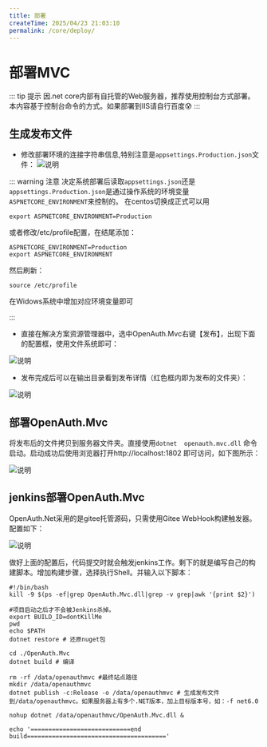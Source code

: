 ```yaml
---
title: 部署
createTime: 2025/04/23 21:03:10
permalink: /core/deploy/
---
```

# 部署MVC

::: tip 提示
因.net core内部有自托管的Web服务器，推荐使用控制台方式部署。本内容基于控制台命令的方式。如果部署到IIS请自行百度:cold_sweat:
:::

## 生成发布文件

* 修改部署环境的连接字符串信息,特别注意是`appsettings.Production.json`文件：
![说明](/configmvc.png "说明")

::: warning 注意
决定系统部署后读取`appsettings.json`还是`appsettings.Production.json`是通过操作系统的环境变量`ASPNETCORE_ENVIRONMENT`来控制的。
在centos切换成正式可以用
```shell
export ASPNETCORE_ENVIRONMENT=Production
```

或者修改/etc/profile配置，在结尾添加：
```shell
ASPNETCORE_ENVIRONMENT=Production
export ASPNETCORE_ENVIRONMENT
```
然后刷新：
```shell
source /etc/profile
```

在Widows系统中增加对应环境变量即可

:::

* 直接在解决方案资源管理器中，选中OpenAuth.Mvc右键【发布】，出现下面的配置框，使用文件系统即可：

![说明](http://pj.openauth.net.cn/zentao/file-read-8.png "说明")

* 发布完成后可以在输出目录看到发布详情（红色框内即为发布的文件夹）：

![说明](http://pj.openauth.net.cn/zentao/file-read-69.png "说明")

## 部署OpenAuth.Mvc

将发布后的文件拷贝到服务器文件夹。直接使用`dotnet  openauth.mvc.dll` 命令启动。启动成功后使用浏览器打开http://localhost:1802 即可访问，如下图所示：

![说明](/mvcmain.png "说明")


## jenkins部署OpenAuth.Mvc

OpenAuth.Net采用的是gitee托管源码，只需使用Gitee WebHook构建触发器。配置如下：

![说明](/giteesource.png "说明")

做好上面的配置后，代码提交时就会触发jenkins工作。剩下的就是编写自己的构建脚本。增加构建步骤，选择执行Shell。并输入以下脚本：

```shell
#!/bin/bash
kill -9 $(ps -ef|grep OpenAuth.Mvc.dll|grep -v grep|awk '{print $2}')

#项目启动之后才不会被Jenkins杀掉。
export BUILD_ID=dontKillMe
pwd
echo $PATH
dotnet restore # 还原nuget包

cd ./OpenAuth.Mvc
dotnet build # 编译

rm -rf /data/openauthmvc #最终站点路径
mkdir /data/openauthmvc
dotnet publish -c:Release -o /data/openauthmvc # 生成发布文件到/data/openauthmvc。如果服务器上有多个.NET版本，加上目标版本号，如：-f net6.0 

nohup dotnet /data/openauthmvc/OpenAuth.Mvc.dll &

echo '============================end build======================================='
```



